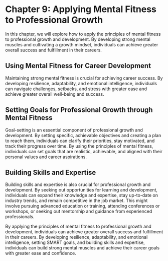 Chapter 9: Applying Mental Fitness to Professional Growth
=========================================================

In this chapter, we will explore how to apply the principles of mental fitness to professional growth and development. By developing strong mental muscles and cultivating a growth mindset, individuals can achieve greater overall success and fulfillment in their careers.

Using Mental Fitness for Career Development
-------------------------------------------

Maintaining strong mental fitness is crucial for achieving career success. By developing resilience, adaptability, and emotional intelligence, individuals can navigate challenges, setbacks, and stress with greater ease and achieve greater overall well-being and success.

Setting Goals for Professional Growth through Mental Fitness
------------------------------------------------------------

Goal-setting is an essential component of professional growth and development. By setting specific, achievable objectives and creating a plan to reach them, individuals can clarify their priorities, stay motivated, and track their progress over time. By using the principles of mental fitness, individuals can set goals that are realistic, achievable, and aligned with their personal values and career aspirations.

Building Skills and Expertise
-----------------------------

Building skills and expertise is also crucial for professional growth and development. By seeking out opportunities for learning and development, individuals can expand their knowledge and expertise, stay up-to-date on industry trends, and remain competitive in the job market. This might involve pursuing advanced education or training, attending conferences or workshops, or seeking out mentorship and guidance from experienced professionals.

By applying the principles of mental fitness to professional growth and development, individuals can achieve greater overall success and fulfillment in their careers. By developing resilience, adaptability, and emotional intelligence, setting SMART goals, and building skills and expertise, individuals can build strong mental muscles and achieve their career goals with greater ease and confidence.
